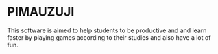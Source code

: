 # PIMAUZUJI

This software is aimed to help students to be productive and and learn faster by playing games according to their studies and also have a lot of fun.